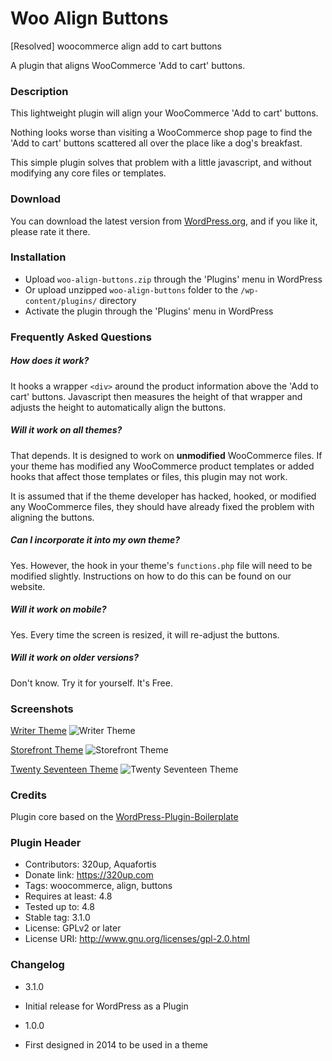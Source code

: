 # Woo Align Buttons
[Resolved] woocommerce align add to cart buttons

A plugin that aligns WooCommerce 'Add to cart' buttons.

### Description

This lightweight plugin will align your WooCommerce 'Add to cart' buttons.

Nothing looks worse than visiting a WooCommerce shop page to find the 'Add to cart' buttons scattered all over the place like a dog's breakfast.

This simple plugin solves that problem with a little javascript, and without modifying any core files or templates.

### Download

You can download the latest version from [WordPress.org](https://wordpress.org/plugins/woo-align-buttons/ "WordPress.org"),
and if you like it, please rate it there.

### Installation

* Upload `woo-align-buttons.zip` through the 'Plugins' menu in WordPress
* Or upload unzipped `woo-align-buttons` folder to the `/wp-content/plugins/` directory
* Activate the plugin through the 'Plugins' menu in WordPress

### Frequently Asked Questions

##### How does it work?

It hooks a wrapper `<div>` around the product information above the 'Add to cart' buttons.
Javascript then measures the height of that wrapper and adjusts the height to automatically align the buttons.

##### Will it work on all themes?

That depends. It is designed to work on **unmodified** WooCommerce files. If your theme has modified any WooCommerce product templates or added hooks that affect those templates or files, this plugin may not work.

It is assumed that if the theme developer has hacked, hooked, or modified any WooCommerce files, they should have already fixed the problem with aligning the buttons.

##### Can I incorporate it into my own theme?

Yes. However, the hook in your theme's `functions.php` file will need to be modified slightly.
Instructions on how to do this can be found on our website.

##### Will it work on mobile?

Yes. Every time the screen is resized, it will re-adjust the buttons.

##### Will it work on older versions?

Don't know. Try it for yourself. It's Free.

### Screenshots

[Writer Theme](https://mythemeshop.com/themes/writer/?ref=ian322 "Writer Theme")
![Writer Theme](https://ps.w.org/woo-align-buttons/assets/screenshot-1.png "Writer Theme")

[Storefront Theme](https://wordpress.org/themes/storefront/ "Storefront Theme")
![Storefront Theme](https://ps.w.org/woo-align-buttons/assets/screenshot-2.png "Storefront Theme")

[Twenty Seventeen Theme](https://wordpress.org/themes/twentyseventeen/ "Twenty Seventeen Theme")
![Twenty Seventeen Theme](https://ps.w.org/woo-align-buttons/assets/screenshot-3.png "Twenty Seventeen Theme")

### Credits

Plugin core based on the
[WordPress-Plugin-Boilerplate](https://wordpress.org/themes/twentyseventeen/ "WordPress-Plugin-Boilerplate")

### Plugin Header

- Contributors: 320up, Aquafortis
- Donate link: https://320up.com
- Tags: woocommerce, align, buttons
- Requires at least: 4.8
- Tested up to: 4.8
- Stable tag: 3.1.0
- License: GPLv2 or later
- License URI: http://www.gnu.org/licenses/gpl-2.0.html

### Changelog

- 3.1.0
- Initial release for WordPress as a Plugin


- 1.0.0
- First designed in 2014 to be used in a theme
